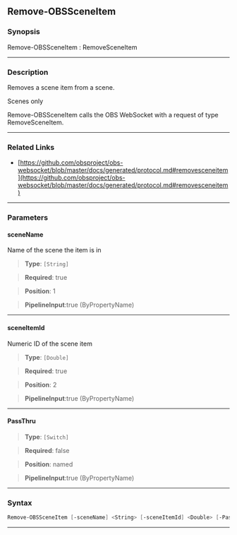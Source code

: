 Remove-OBSSceneItem
-------------------
### Synopsis
Remove-OBSSceneItem : RemoveSceneItem

---
### Description

Removes a scene item from a scene.

Scenes only


Remove-OBSSceneItem calls the OBS WebSocket with a request of type RemoveSceneItem.

---
### Related Links
* [https://github.com/obsproject/obs-websocket/blob/master/docs/generated/protocol.md#removesceneitem](https://github.com/obsproject/obs-websocket/blob/master/docs/generated/protocol.md#removesceneitem)



---
### Parameters
#### **sceneName**

Name of the scene the item is in



> **Type**: ```[String]```

> **Required**: true

> **Position**: 1

> **PipelineInput**:true (ByPropertyName)



---
#### **sceneItemId**

Numeric ID of the scene item



> **Type**: ```[Double]```

> **Required**: true

> **Position**: 2

> **PipelineInput**:true (ByPropertyName)



---
#### **PassThru**

> **Type**: ```[Switch]```

> **Required**: false

> **Position**: named

> **PipelineInput**:true (ByPropertyName)



---
### Syntax
```PowerShell
Remove-OBSSceneItem [-sceneName] <String> [-sceneItemId] <Double> [-PassThru] [<CommonParameters>]
```
---
